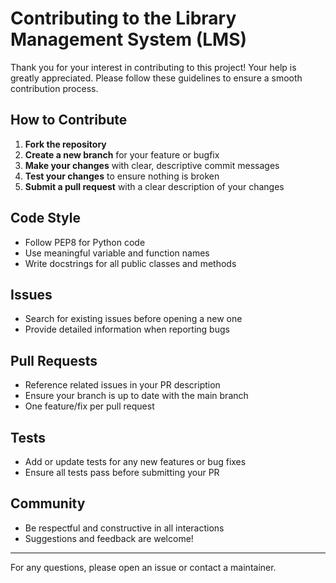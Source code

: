 # Contributing to the Library Management System (LMS)

Thank you for your interest in contributing to this project! Your help is greatly appreciated. Please follow these guidelines to ensure a smooth contribution process.

## How to Contribute

1. **Fork the repository**
2. **Create a new branch** for your feature or bugfix
3. **Make your changes** with clear, descriptive commit messages
4. **Test your changes** to ensure nothing is broken
5. **Submit a pull request** with a clear description of your changes

## Code Style
- Follow PEP8 for Python code
- Use meaningful variable and function names
- Write docstrings for all public classes and methods

## Issues
- Search for existing issues before opening a new one
- Provide detailed information when reporting bugs

## Pull Requests
- Reference related issues in your PR description
- Ensure your branch is up to date with the main branch
- One feature/fix per pull request

## Tests
- Add or update tests for any new features or bug fixes
- Ensure all tests pass before submitting your PR

## Community
- Be respectful and constructive in all interactions
- Suggestions and feedback are welcome!

---

For any questions, please open an issue or contact a maintainer.
